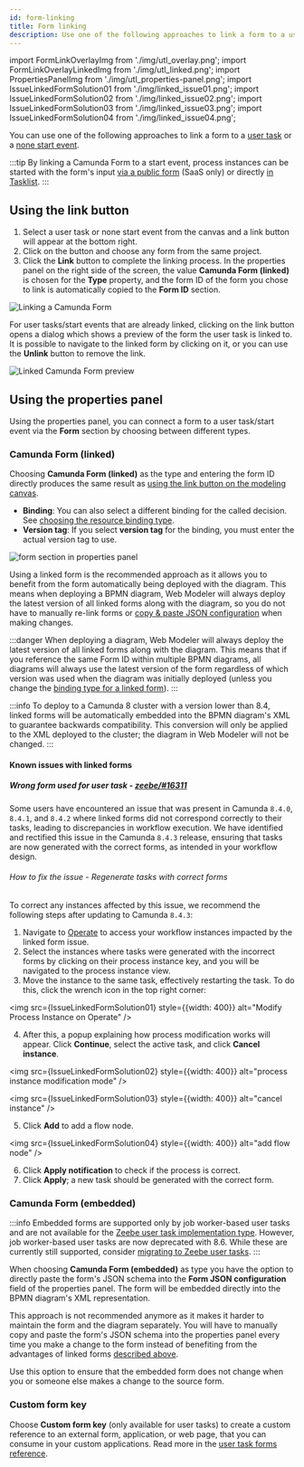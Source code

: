 ```yaml
---
id: form-linking
title: Form linking
description: Use one of the following approaches to link a form to a user task or none start event.
---
```


import FormLinkOverlayImg from './img/utl_overlay.png';
import FormLinkOverlayLinkedImg from './img/utl_linked.png';
import PropertiesPanelImg from './img/utl_properties-panel.png';
import IssueLinkedFormSolution01 from './img/linked_issue01.png';
import IssueLinkedFormSolution02 from './img/linked_issue02.png';
import IssueLinkedFormSolution03 from './img/linked_issue03.png';
import IssueLinkedFormSolution04 from './img/linked_issue04.png';

You can use one of the following approaches to link a form to a [user task](/components/modeler/bpmn/user-tasks/user-tasks.md) or a [none start event](/components/modeler/bpmn/none-events/none-events.md#none-start-events).

:::tip
By linking a Camunda Form to a start event, process instances can be started with the form's input [via a public form](/components/modeler/web-modeler/advanced-modeling/publish-public-processes.md) (SaaS only) or directly [in Tasklist](/components/tasklist/userguide/starting-processes.md).
:::

## Using the link button

1. Select a user task or none start event from the canvas and a link button will appear at the bottom right.
2. Click on the button and choose any form from the same project.
3. Click the **Link** button to complete the linking process.
   In the properties panel on the right side of the screen, the value **Camunda Form (linked)** is chosen for the **Type** property, and the form ID of the form you chose to link is automatically copied to the **Form ID** section.

<p><img src={FormLinkOverlayImg} style={{width: 400}} alt="Linking a Camunda Form" /></p>

For user tasks/start events that are already linked, clicking on the link button opens a dialog which shows a preview of the form the user task is linked to.
It is possible to navigate to the linked form by clicking on it, or you can use the **Unlink** button to remove the link.

<p><img src={FormLinkOverlayLinkedImg} style={{width: 400}} alt="Linked Camunda Form preview" /></p>

## Using the properties panel

Using the properties panel, you can connect a form to a user task/start event via the **Form** section by choosing between different types.

### Camunda Form (linked)

Choosing **Camunda Form (linked)** as the type and entering the form ID directly produces the same result as [using the link button on the modeling canvas](#using-the-link-button).

- **Binding**: You can also select a different binding for the called decision. See [choosing the resource binding type](/components/best-practices/modeling/choosing-the-resource-binding-type.md).
- **Version tag**: If you select **version tag** for the binding, you must enter the actual version tag to use.

<p><img src={PropertiesPanelImg} style={{width: 430}} alt="form section in properties panel" /></p>

Using a linked form is the recommended approach as it allows you to benefit from the form automatically being deployed with the diagram.
This means when deploying a BPMN diagram, Web Modeler will always deploy the latest version of all linked forms along with the diagram, so you do not have to manually re-link forms or [copy & paste JSON configuration](#camunda-form-embedded) when making changes.

:::danger
When deploying a diagram, Web Modeler will always deploy the latest version of all linked forms along with the diagram.
This means that if you reference the same Form ID within multiple BPMN diagrams, all diagrams will always use the latest version of the form regardless of which version was used when the diagram was initially deployed (unless you change the [binding type for a linked form](#camunda-form-linked)).
:::

:::info
To deploy to a Camunda 8 cluster with a version lower than 8.4, linked forms will be automatically embedded into the BPMN diagram's XML to guarantee backwards compatibility.
This conversion will only be applied to the XML deployed to the cluster; the diagram in Web Modeler will not be changed.
:::

#### Known issues with linked forms

##### Wrong form used for user task - [zeebe/#16311](https://github.com/camunda/camunda/issues/16311)

Some users have encountered an issue that was present in Camunda `8.4.0`, `8.4.1`, and `8.4.2` where linked forms did not correspond correctly to their tasks, leading to discrepancies in workflow execution. We have identified and rectified this issue in the Camunda `8.4.3` release, ensuring that tasks are now generated with the correct forms, as intended in your workflow design.

###### How to fix the issue - Regenerate tasks with correct forms

To correct any instances affected by this issue, we recommend the following steps after updating to Camunda `8.4.3`:

1. Navigate to [Operate](/components/operate/operate-introduction.md) to access your workflow instances impacted by the linked form issue.
2. Select the instances where tasks were generated with the incorrect forms by clicking on their process instance key, and you will be navigated to the process instance view.
3. Move the instance to the same task, effectively restarting the task. To do this, click the wrench icon in the top right corner:

<img src={IssueLinkedFormSolution01} style={{width: 400}} alt="Modify Process Instance on Operate" />

4. After this, a popup explaining how process modification works will appear. Click **Continue**, select the active task, and click **Cancel instance**.

<img src={IssueLinkedFormSolution02} style={{width: 400}} alt="process instance modification mode" />

<img src={IssueLinkedFormSolution03} style={{width: 400}} alt="cancel instance" />

5. Click **Add** to add a flow node.

<img src={IssueLinkedFormSolution04} style={{width: 400}} alt="add flow node" />

6. Click **Apply notification** to check if the process is correct.
7. Click **Apply**; a new task should be generated with the correct form.

### Camunda Form (embedded)

:::info
Embedded forms are supported only by job worker-based user tasks and are not available for the [Zeebe user task implementation type](/components/modeler/bpmn/user-tasks/user-tasks.md#user-task-implementation-types). However, job worker-based user tasks are now deprecated with 8.6. While these are currently still supported, consider [migrating to Zeebe user tasks](/apis-tools/migration-manuals/migrate-to-zeebe-user-tasks.md).
:::

When choosing **Camunda Form (embedded)** as type you have the option to directly paste the form's JSON schema into the **Form JSON configuration** field of the properties panel.
The form will be embedded directly into the BPMN diagram's XML representation.

This approach is not recommended anymore as it makes it harder to maintain the form and the diagram separately.
You will have to manually copy and paste the form's JSON schema into the properties panel every time you make a change to the form instead of benefiting from the advantages of linked forms [described above](#camunda-form-linked).

Use this option to ensure that the embedded form does not change when you or someone else makes a change to the source form.

### Custom form key

Choose **Custom form key** (only available for user tasks) to create a custom reference to an external form, application, or web page, that you can consume in your custom applications.
Read more in the [user task forms reference](/components/modeler/bpmn/user-tasks/user-tasks.md#user-task-forms).
